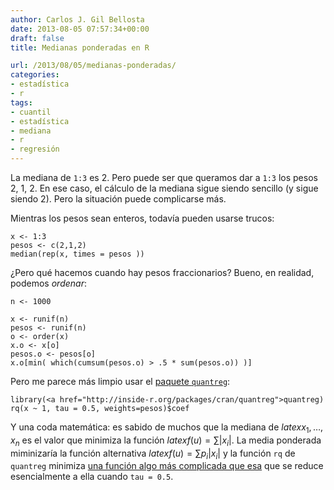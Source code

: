 ```yaml
---
author: Carlos J. Gil Bellosta
date: 2013-08-05 07:57:34+00:00
draft: false
title: Medianas ponderadas en R

url: /2013/08/05/medianas-ponderadas/
categories:
- estadística
- r
tags:
- cuantil
- estadística
- mediana
- r
- regresión
---
```


La mediana de `1:3` es 2. Pero puede ser que queramos dar a `1:3` los pesos 2, 1, 2. En ese caso, el cálculo de la mediana sigue siendo sencillo (y sigue siendo 2). Pero la situación puede complicarse más.

Mientras los pesos sean enteros, todavía pueden usarse trucos:



    x <- 1:3
    pesos <- c(2,1,2)
    median(rep(x, times = pesos ))



¿Pero qué hacemos cuando hay pesos fraccionarios? Bueno, en realidad, podemos _ordenar_:



    n <- 1000

    x <- runif(n)
    pesos <- runif(n)
    o <- order(x)
    x.o <- x[o]
    pesos.o <- pesos[o]
    x.o[min( which(cumsum(pesos.o) > .5 * sum(pesos.o)) )]



Pero me parece más limpio usar el [paquete `quantreg`](http://www.datanalytics.com/blog/2010/05/18/regresion-por-cuantiles-en-r-y-sas/):



    library(<a href="http://inside-r.org/packages/cran/quantreg">quantreg)
    rq(x ~ 1, tau = 0.5, weights=pesos)$coef



Y una coda matemática: es sabido de muchos que la mediana de $latex x_1,\dots, x_n$ es el valor que minimiza la función $latex f(u) = \sum |x_i|$. La media ponderada miminizaría la función alternativa $latex f(u) = \sum p_i |x_i|$ y la función `rq` de `quantreg` minimiza [una función algo más complicada que esa](http://en.wikipedia.org/wiki/Quantile_regression#Quantiles) que se reduce esencialmente a ella cuando `tau = 0.5`.
